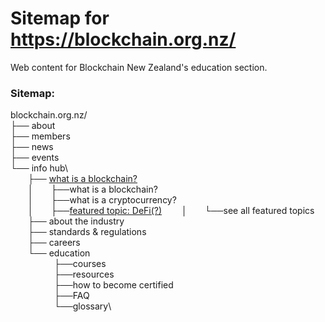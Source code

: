 # Sitemap for https://blockchain.org.nz/
Web content for Blockchain New Zealand's education section.

### Sitemap:
blockchain.org.nz/\
├── about\
├── members\
├── news\
├── events\
└── info hub\  
  ├── [what is a blockchain?](articles/what_is_a_blockchain.md)\
  │  ├──what is a blockchain?\
  │  ├──what is a cryptocurrency?\
  │  ├──[featured topic: DeFi(?)](articles/defi.md)
  │  └──see all featured topics\
  ├── about the industry\
  ├── standards & regulations\
  ├── careers\
  └── education\
     ├──courses\
     ├──resources\
     ├──how to become certified\
     ├──FAQ\
     └──glossary\
